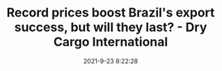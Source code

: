 ---
"title": "Record prices boost Brazil's export success, but will they last? - Dry Cargo International"
"date": "2021-9-23 8:22:28"
"feed_name": "GOOGLENEWSMINING"
"feed_website": "https://news.google.com/search?q=mining%2Bincident&hl=en-US&gl=US&ceid=US:en"
"feed_rss": "https://news.google.com/rss/search?q=mining%2Bincident&hl=en-US&gl=US&ceid=US:en"
"link": "https://www.drycargomag.com/record-prices-boost-brazils-export-success-but-will-they-last"
"file": "_posts/2021-1-1-32cce8f22b3f6e1f9b012fb0796222639119477f.md"
"accident": "0"
"drilling": "0"
"dead": "0"
"injured": "0"
"where": "unknown site"
---